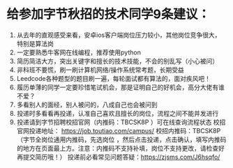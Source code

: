 # 给参加字节秋招的技术同学9条建议：
1. 从去年的直观感受来看，安卓ios客户端岗位压力较小，其他岗位竞争很大，特别是算法岗
2. 一定要熟悉牛客网在线编程，推荐使用python
3. 简历简洁大方，突出关键字和擅长的技术技能，不会的别乱写（小心被问）
4. 非科班不要慌，刷一刷计算机网络/操作系统常考题，长期受益
5. Leedcode各种题型的题目刷一遍，每轮面试都有算法的，面对疾风吧！
6. 履历单薄的同学一定要珍惜笔试机会，那是证明自己的好机会，高分大佬有谁不爱？
7. 多看别人的面经，别人被问的，八成自己也会被问到
8. 投递时多看看再投递，认准自己喜欢且擅长的岗位，流程之间不能并发进行
9. 投递请到字节招聘校招官网（内推码：TBCSK8P ）可在线查询流程状态
校招官网投递地址： https://job.toutiao.com/campus/
校招内推码：TBCSK8P 
（字节全岗位通用内推码，先选岗位 ，然后点击投递，点击确认，填写内推码的地方在页面最上方。注意：内推码不支持补填，岗位不支持更改，请检查好再提交简历哦！）
投递前必看常见问题答疑：https://zjsms.com/J6hsqfo/